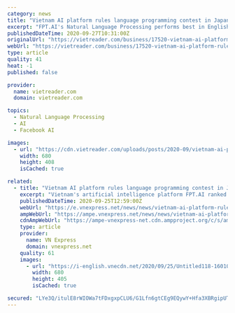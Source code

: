 ```yaml
---
category: news
title: "Vietnam AI platform rules language programming contest in Japan"
excerpt: "FPT.AI's Natural Language Processing performs best in English, Vietnamese and Korean at the SHINRA2020-ML project. Photo courtesy of FPT. Vietnam's artificial intelligence platform FPT.AI ranked first at SHINRA2020-ML,"
publishedDateTime: 2020-09-27T10:31:00Z
originalUrl: "https://vietreader.com/business/17520-vietnam-ai-platform-rules-language-programming-contest-in-japan.html"
webUrl: "https://vietreader.com/business/17520-vietnam-ai-platform-rules-language-programming-contest-in-japan.html"
type: article
quality: 41
heat: -1
published: false

provider:
  name: vietreader.com
  domain: vietreader.com

topics:
  - Natural Language Processing
  - AI
  - Facebook AI

images:
  - url: "https://cdn.vietreader.com/uploads/posts/2020-09/vietnam-ai-platform-rules-language-programming-contest-in-japan-1.jpg"
    width: 680
    height: 408
    isCached: true

related:
  - title: "Vietnam AI platform rules language programming contest in Japan"
    excerpt: "Vietnam's artificial intelligence platform FPT.AI ranked first at SHINRA2020-ML, a contest to classify 30 Wikipedia language entities in fine-grained categories, in Japan."
    publishedDateTime: 2020-09-25T12:59:00Z
    webUrl: "https://e.vnexpress.net/news/news/vietnam-ai-platform-rules-language-programming-contest-in-japan-4167219.html"
    ampWebUrl: "https://ampe.vnexpress.net/news/news/vietnam-ai-platform-rules-language-programming-contest-in-japan-4167219.html"
    cdnAmpWebUrl: "https://ampe-vnexpress-net.cdn.ampproject.org/c/s/ampe.vnexpress.net/news/news/vietnam-ai-platform-rules-language-programming-contest-in-japan-4167219.html"
    type: article
    provider:
      name: VN Express
      domain: vnexpress.net
    quality: 61
    images:
      - url: "https://i-english.vnecdn.net/2020/09/25/Untitled118-1601018890-4769-1601019122_680x0.jpg"
        width: 680
        height: 405
        isCached: true

secured: "LYe3Q/itulE8rWIOWa7tFDxgxpCLU6/G1Lfn6gtCEg9EQywY+Hfa3XBRgipUTi4RwnmG0CRp86C5ozc9DhNlUZcQeDR5GcMvW4RjcrysZwnVnXxnsgZMorjPXF2qv2vCQi26mYcLt7zYacDUNUzsE7dHVJYZ+0LKQTqTX9sFhhCnwK6j/a7W1IoFFT+O0oWZjVao3TTjD8Z2KGXiMeJ7ukMsR39Y8/jfP25mdJ1fY8xrtvY963ydvDsSx9FhvTdmbFGPohYxthRNuF/MyntLAD8YDkxcPxy9zGjtRVgB9shHl5UkdAJxwB2B0wD+miNFObW+AAhmddgRC0JhspuU1gikOxoBGtbWNw1O0Epirt0=;qAMx3X4Dugh4vkpmzt1duA=="
---
```



